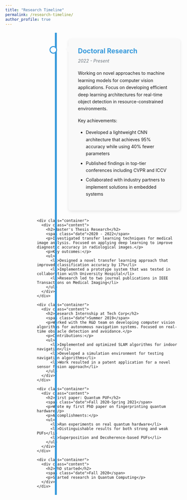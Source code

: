 ```yaml
---
title: "Research Timeline"
permalink: /research-timeline/
author_profile: true
---
```


<style>
/* Reset parent container elements to eliminate unwanted spacing */
#main {
  padding: 0 !important;
  margin: 0 !important;
}

.page__inner-wrap {
  padding: 0 !important;
  margin: 0 !important;
}

article.page {
  padding: 0 !important;
  margin: 0 !important;
}

.page__content {
  padding: 0 !important;
  margin: 0 !important;
}

header.page__header {
  margin: 0 !important;
  padding: 0 !important;
}

section.page__content {
  margin-top: 0 !important;
  padding-top: 0 !important;
}

/* Main container for the timeline */
.timeline-container {
  position: relative;
  width: 85%;
  margin-left: 220px; /* Adjust based on your sidebar width */
  padding: 0;
  margin-top: 20px; /* Add some top margin */
  margin-bottom: 40px; /* Add bottom margin */
}

/* Page title adjustment */
h1.page__title, 
.page__title {
  margin-left: 220px;
  padding: 0;
  margin-top: 20px; /* Add top margin to title */
  margin-bottom: 20px !important; /* Increase bottom margin */
}

/* The vertical line */
.timeline {
  position: relative;
  width: 100%;
  padding: 0;
  margin: 0;
}

.timeline::after {
  content: '';
  position: absolute;
  width: 6px;
  background-color: #3498db;
  top: 0;
  bottom: 0;
  left: 60px;
  margin-left: -3px;
  z-index: 0;
}

/* Container for each timeline item */
.container {
  position: relative;
  background-color: inherit;
  width: calc(100% - 100px);
  margin-left: 100px;
  margin-bottom: 25px; /* Increased spacing between items */
  padding: 0;
}

/* The circles on the timeline */
.container::before {
  content: '';
  position: absolute;
  width: 18px;
  height: 18px;
  left: -59px;
  background-color: white;
  border: 3px solid #3498db;
  top: 22px;
  border-radius: 50%;
  z-index: 1;
  margin-left: -1px;
}

/* Content styling */
.content {
  padding: 25px 30px; /* Increased padding */
  background-color: #f2f2f2;
  position: relative;
  border-radius: 8px;
  box-shadow: 0 3px 8px rgba(0,0,0,0.1);
  transition: all 0.3s ease;
  margin: 0;
}

.content:hover {
  box-shadow: 0 5px 12px rgba(0,0,0,0.15);
  transform: translateX(5px);
}

/* Arrow pointing to the timeline */
.content::before {
  content: " ";
  height: 0;
  position: absolute;
  top: 22px;
  width: 0;
  z-index: 1;
  left: -10px;
  border: medium solid #f2f2f2;
  border-width: 10px 10px 10px 0;
  border-color: transparent #f2f2f2 transparent transparent;
}

/* Content styling */
.content h2 {
  margin-top: 0;
  color: #3498db;
  font-size: 1.5em;
  margin-bottom: 10px;
}

.date {
  color: #6c757d;
  font-style: italic;
  margin-bottom: 20px; /* Increased spacing */
  display: block;
}

.content p {
  margin-top: 0;
  margin-bottom: 15px; /* Increased */
  font-size: 1em;
  line-height: 1.6;
}

.content ul {
  margin-top: 0;
  margin-bottom: 15px; /* Increased */
  padding-left: 25px; /* Slightly increased */
  font-size: 1em;
  line-height: 1.6;
}

.content li {
  margin-bottom: 8px; /* Increased */
}

/* Alternating colors */
.container:nth-child(odd) .content {
  background-color: #f9f9f9;
}

.container:nth-child(odd) .content::before {
  border-color: transparent #f9f9f9 transparent transparent;
}

/* Add extra space at the top of the timeline */
.timeline::before {
  content: '';
  display: block;
  height: 20px;
}

/* Add extra space at the bottom of the timeline */
.timeline::after {
  bottom: -20px;
}

/* Responsive layout */
@media screen and (max-width: 1024px) {
  .timeline-container {
    width: 90%;
    margin-left: 100px;
  }
  
  h1.page__title, 
  .page__title {
    margin-left: 100px;
  }
}

@media screen and (max-width: 768px) {
  .timeline-container {
    width: 100%;
    margin-left: 0;
    padding: 0 25px; /* Increased padding */
  }
  
  h1.page__title, 
  .page__title {
    margin-left: 25px; /* Increased */
  }
  
  .timeline::after {
    left: 30px;
  }
  
  .container {
    margin-left: 70px;
    width: calc(100% - 85px);
  }
  
  .container::before {
    left: -39px;
  }
}

@media screen and (max-width: 480px) {
  .content {
    padding: 20px 25px;
  }
  
  .container {
    margin-left: 60px;
    width: calc(100% - 75px);
  }
  
  .container::before {
    left: -29px;
  }
}
</style>

<div class="timeline-container">
  <div class="timeline">
    <div class="container">
      <div class="content">
        <h2>Doctoral Research</h2>
        <span class="date">2022 - Present</span>
        <p>Working on novel approaches to machine learning models for computer vision applications. Focus on developing efficient deep learning architectures for real-time object detection in resource-constrained environments.</p>
        <p>Key achievements:</p>
        <ul>
          <li>Developed a lightweight CNN architecture that achieves 95% accuracy while using 40% fewer parameters</li>
          <li>Published findings in top-tier conferences including CVPR and ICCV</li>
          <li>Collaborated with industry partners to implement solutions in embedded systems</li>
        </ul>
      </div>
    </div>
    
    <div class="container">
      <div class="content">
        <h2>Master's Thesis Research</h2>
        <span class="date">2020 - 2022</span>
        <p>Investigated transfer learning techniques for medical image analysis. Focused on applying deep learning to improve diagnostic accuracy in radiological images.</p>
        <p>Key outcomes:</p>
        <ul>
          <li>Designed a novel transfer learning approach that improved classification accuracy by 17%</li>
          <li>Implemented a prototype system that was tested in collaboration with University Hospital</li>
          <li>Research led to two journal publications in IEEE Transactions on Medical Imaging</li>
        </ul>
      </div>
    </div>
    
    <div class="container">
      <div class="content">
        <h2>Research Internship at Tech Corp</h2>
        <span class="date">Summer 2019</span>
        <p>Worked with the R&D team on developing computer vision algorithms for autonomous navigation systems. Focused on real-time obstacle detection and avoidance.</p>
        <p>Contributions:</p>
        <ul>
          <li>Implemented and optimized SLAM algorithms for indoor navigation</li>
          <li>Developed a simulation environment for testing navigation algorithms</li>
          <li>Work resulted in a patent application for a novel sensor fusion approach</li>
        </ul>
      </div>
    </div>
    
    <div class="container">
      <div class="content">
        <h2>First paper: Quantum PUF</h2>
        <span class="date">Fall 2020-Spring 2021</span>
        <p>Wrote my first PhD paper on fingerprinting quantum hardware</p>
        <p>Accomplishments:</p>
        <ul>
          <li>Ran experiments on real quantum hardware</li>
          <li>Distinguishable results for both strong and weak PUFs</li>
          <li>Superposition and Decoherence-based PUFs</li>
        </ul>
      </div>
    </div>
    
    <div class="container">
      <div class="content">
        <h2>PhD started</h2>
        <span class="date">Fall 2020</span>
        <p>Started research in Quantum Computing</p>
      </div>
    </div>
  </div>
</div>
